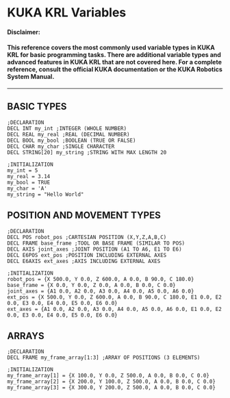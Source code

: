 # KUKA KRL Variables
#### Disclaimer:
#### This reference covers the most commonly used variable types in KUKA KRL for basic programming tasks. There are additional variable types and advanced features in KUKA KRL that are not covered here. For a complete reference, consult the official KUKA documentation or the KUKA Robotics System Manual.
---
## BASIC TYPES

```krl
;DECLARATION
DECL INT my_int ;INTEGER (WHOLE NUMBER)
DECL REAL my_real ;REAL (DECIMAL NUMBER)
DECL BOOL my_bool ;BOOLEAN (TRUE OR FALSE)
DECL CHAR my_char ;SINGLE CHARACTER
DECL STRING[20] my_string ;STRING WITH MAX LENGTH 20

;INITIALIZATION
my_int = 5
my_real = 3.14
my_bool = TRUE
my_char = 'A'
my_string = "Hello World"
```

## POSITION AND MOVEMENT TYPES
```krl
;DECLARATION
DECL POS robot_pos ;CARTESIAN POSITION (X,Y,Z,A,B,C)
DECL FRAME base_frame ;TOOL OR BASE FRAME (SIMILAR TO POS)
DECL AXIS joint_axes ;JOINT POSITION (A1 TO A6, E1 TO E6)
DECL E6POS ext_pos ;POSITION INCLUDING EXTERNAL AXES
DECL E6AXIS ext_axes ;AXIS INCLUDING EXTERNAL AXES

;INITIALIZATION
robot_pos = {X 500.0, Y 0.0, Z 600.0, A 0.0, B 90.0, C 180.0}
base_frame = {X 0.0, Y 0.0, Z 0.0, A 0.0, B 0.0, C 0.0}
joint_axes = {A1 0.0, A2 0.0, A3 0.0, A4 0.0, A5 0.0, A6 0.0}
ext_pos = {X 500.0, Y 0.0, Z 600.0, A 0.0, B 90.0, C 180.0, E1 0.0, E2 0.0, E3 0.0, E4 0.0, E5 0.0, E6 0.0}
ext_axes = {A1 0.0, A2 0.0, A3 0.0, A4 0.0, A5 0.0, A6 0.0, E1 0.0, E2 0.0, E3 0.0, E4 0.0, E5 0.0, E6 0.0}

```

## ARRAYS
```krl
;DECLARATION
DECL FRAME my_frame_array[1:3] ;ARRAY OF POSITIONS (3 ELEMENTS)

;INITIALIZATION
my_frame_array[1] = {X 100.0, Y 0.0, Z 500.0, A 0.0, B 0.0, C 0.0}
my_frame_array[2] = {X 200.0, Y 100.0, Z 500.0, A 0.0, B 0.0, C 0.0}
my_frame_array[3] = {X 300.0, Y 200.0, Z 500.0, A 0.0, B 0.0, C 0.0}
```
